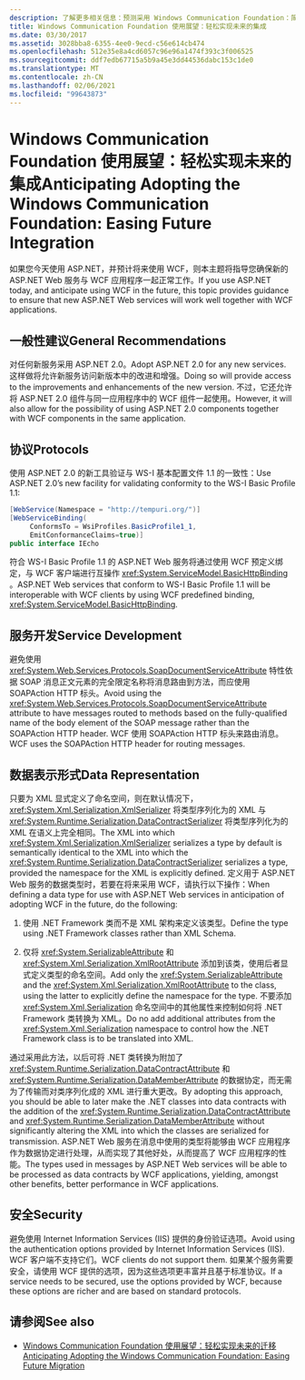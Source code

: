 ```yaml
---
description: 了解更多相关信息：预测采用 Windows Communication Foundation：简化未来的集成
title: Windows Communication Foundation 使用展望：轻松实现未来的集成
ms.date: 03/30/2017
ms.assetid: 3028bba8-6355-4ee0-9ecd-c56e614cb474
ms.openlocfilehash: 512e35e8a4cd6057c96e96a1474f393c3f006525
ms.sourcegitcommit: ddf7edb67715a5b9a45e3dd44536dabc153c1de0
ms.translationtype: MT
ms.contentlocale: zh-CN
ms.lasthandoff: 02/06/2021
ms.locfileid: "99643873"
---
```

# <a name="anticipating-adopting-the-windows-communication-foundation-easing-future-integration"></a><span data-ttu-id="e08c1-103">Windows Communication Foundation 使用展望：轻松实现未来的集成</span><span class="sxs-lookup"><span data-stu-id="e08c1-103">Anticipating Adopting the Windows Communication Foundation: Easing Future Integration</span></span>

<span data-ttu-id="e08c1-104">如果您今天使用 ASP.NET，并预计将来使用 WCF，则本主题将指导您确保新的 ASP.NET Web 服务与 WCF 应用程序一起正常工作。</span><span class="sxs-lookup"><span data-stu-id="e08c1-104">If you use ASP.NET today, and anticipate using WCF in the future, this topic provides guidance to ensure that new ASP.NET Web services will work well together with WCF applications.</span></span>  
  
## <a name="general-recommendations"></a><span data-ttu-id="e08c1-105">一般性建议</span><span class="sxs-lookup"><span data-stu-id="e08c1-105">General Recommendations</span></span>  

 <span data-ttu-id="e08c1-106">对任何新服务采用 ASP.NET 2.0。</span><span class="sxs-lookup"><span data-stu-id="e08c1-106">Adopt ASP.NET 2.0 for any new services.</span></span> <span data-ttu-id="e08c1-107">这样做将允许新服务访问新版本中的改进和增强。</span><span class="sxs-lookup"><span data-stu-id="e08c1-107">Doing so will provide access to the improvements and enhancements of the new version.</span></span> <span data-ttu-id="e08c1-108">不过，它还允许将 ASP.NET 2.0 组件与同一应用程序中的 WCF 组件一起使用。</span><span class="sxs-lookup"><span data-stu-id="e08c1-108">However, it will also allow for the possibility of using ASP.NET 2.0 components together with WCF components in the same application.</span></span>  
  
## <a name="protocols"></a><span data-ttu-id="e08c1-109">协议</span><span class="sxs-lookup"><span data-stu-id="e08c1-109">Protocols</span></span>  

 <span data-ttu-id="e08c1-110">使用 ASP.NET 2.0 的新工具验证与 WS-I 基本配置文件 1.1 的一致性：</span><span class="sxs-lookup"><span data-stu-id="e08c1-110">Use ASP.NET 2.0’s new facility for validating conformity to the WS-I Basic Profile 1.1:</span></span>  
  
```csharp  
[WebService(Namespace = "http://tempuri.org/")]  
[WebServiceBinding(  
     ConformsTo = WsiProfiles.BasicProfile1_1,  
     EmitConformanceClaims=true)]  
public interface IEcho  
```  
  
 <span data-ttu-id="e08c1-111">符合 WS-I Basic Profile 1.1 的 ASP.NET Web 服务将通过使用 WCF 预定义绑定，与 WCF 客户端进行互操作 <xref:System.ServiceModel.BasicHttpBinding> 。</span><span class="sxs-lookup"><span data-stu-id="e08c1-111">ASP.NET Web services that conform to WS-I Basic Profile 1.1 will be interoperable with WCF clients by using WCF predefined binding, <xref:System.ServiceModel.BasicHttpBinding>.</span></span>  
  
## <a name="service-development"></a><span data-ttu-id="e08c1-112">服务开发</span><span class="sxs-lookup"><span data-stu-id="e08c1-112">Service Development</span></span>  

 <span data-ttu-id="e08c1-113">避免使用 <xref:System.Web.Services.Protocols.SoapDocumentServiceAttribute> 特性依据 SOAP 消息正文元素的完全限定名称将消息路由到方法，而应使用 SOAPAction HTTP 标头。</span><span class="sxs-lookup"><span data-stu-id="e08c1-113">Avoid using the <xref:System.Web.Services.Protocols.SoapDocumentServiceAttribute> attribute to have messages routed to methods based on the fully-qualified name of the body element of the SOAP message rather than the SOAPAction HTTP header.</span></span> <span data-ttu-id="e08c1-114">WCF 使用 SOAPAction HTTP 标头来路由消息。</span><span class="sxs-lookup"><span data-stu-id="e08c1-114">WCF uses the SOAPAction HTTP header for routing messages.</span></span>  
  
## <a name="data-representation"></a><span data-ttu-id="e08c1-115">数据表示形式</span><span class="sxs-lookup"><span data-stu-id="e08c1-115">Data Representation</span></span>  

 <span data-ttu-id="e08c1-116">只要为 XML 显式定义了命名空间，则在默认情况下，<xref:System.Xml.Serialization.XmlSerializer> 将类型序列化为的 XML 与 <xref:System.Runtime.Serialization.DataContractSerializer> 将类型序列化为的 XML 在语义上完全相同。</span><span class="sxs-lookup"><span data-stu-id="e08c1-116">The XML into which <xref:System.Xml.Serialization.XmlSerializer> serializes a type by default is semantically identical to the XML into which the <xref:System.Runtime.Serialization.DataContractSerializer> serializes a type, provided the namespace for the XML is explicitly defined.</span></span> <span data-ttu-id="e08c1-117">定义用于 ASP.NET Web 服务的数据类型时，若要在将来采用 WCF，请执行以下操作：</span><span class="sxs-lookup"><span data-stu-id="e08c1-117">When defining a data type for use with ASP.NET Web services in anticipation of adopting WCF in the future, do the following:</span></span>  
  
1. <span data-ttu-id="e08c1-118">使用 .NET Framework 类而不是 XML 架构来定义该类型。</span><span class="sxs-lookup"><span data-stu-id="e08c1-118">Define the type using .NET Framework classes rather than XML Schema.</span></span>  
  
2. <span data-ttu-id="e08c1-119">仅将 <xref:System.SerializableAttribute> 和 <xref:System.Xml.Serialization.XmlRootAttribute> 添加到该类，使用后者显式定义类型的命名空间。</span><span class="sxs-lookup"><span data-stu-id="e08c1-119">Add only the <xref:System.SerializableAttribute> and the <xref:System.Xml.Serialization.XmlRootAttribute> to the class, using the latter to explicitly define the namespace for the type.</span></span> <span data-ttu-id="e08c1-120">不要添加 <xref:System.Xml.Serialization> 命名空间中的其他属性来控制如何将 .NET Framework 类转换为 XML。</span><span class="sxs-lookup"><span data-stu-id="e08c1-120">Do no add additional attributes from the <xref:System.Xml.Serialization> namespace to control how the .NET Framework class is to be translated into XML.</span></span>  
  
 <span data-ttu-id="e08c1-121">通过采用此方法，以后可将 .NET 类转换为附加了 <xref:System.Runtime.Serialization.DataContractAttribute> 和 <xref:System.Runtime.Serialization.DataMemberAttribute> 的数据协定，而无需为了传输而对类序列化成的 XML 进行重大更改。</span><span class="sxs-lookup"><span data-stu-id="e08c1-121">By adopting this approach, you should be able to later make the .NET classes into data contracts with the addition of the <xref:System.Runtime.Serialization.DataContractAttribute> and <xref:System.Runtime.Serialization.DataMemberAttribute> without significantly altering the XML into which the classes are serialized for transmission.</span></span> <span data-ttu-id="e08c1-122">ASP.NET Web 服务在消息中使用的类型将能够由 WCF 应用程序作为数据协定进行处理，从而实现了其他好处，从而提高了 WCF 应用程序的性能。</span><span class="sxs-lookup"><span data-stu-id="e08c1-122">The types used in messages by ASP.NET Web services will be able to be processed as data contracts by WCF applications, yielding, amongst other benefits, better performance in WCF applications.</span></span>  
  
## <a name="security"></a><span data-ttu-id="e08c1-123">安全</span><span class="sxs-lookup"><span data-stu-id="e08c1-123">Security</span></span>  

 <span data-ttu-id="e08c1-124">避免使用 Internet Information Services (IIS) 提供的身份验证选项。</span><span class="sxs-lookup"><span data-stu-id="e08c1-124">Avoid using the authentication options provided by Internet Information Services (IIS).</span></span> <span data-ttu-id="e08c1-125">WCF 客户端不支持它们。</span><span class="sxs-lookup"><span data-stu-id="e08c1-125">WCF clients do not support them.</span></span> <span data-ttu-id="e08c1-126">如果某个服务需要安全，请使用 WCF 提供的选项，因为这些选项更丰富并且基于标准协议。</span><span class="sxs-lookup"><span data-stu-id="e08c1-126">If a service needs to be secured, use the options provided by WCF, because these options are richer and are based on standard protocols.</span></span>  
  
## <a name="see-also"></a><span data-ttu-id="e08c1-127">请参阅</span><span class="sxs-lookup"><span data-stu-id="e08c1-127">See also</span></span>

- [<span data-ttu-id="e08c1-128">Windows Communication Foundation 使用展望：轻松实现未来的迁移</span><span class="sxs-lookup"><span data-stu-id="e08c1-128">Anticipating Adopting the Windows Communication Foundation: Easing Future Migration</span></span>](anticipating-adopting-wcf-migration.md)
